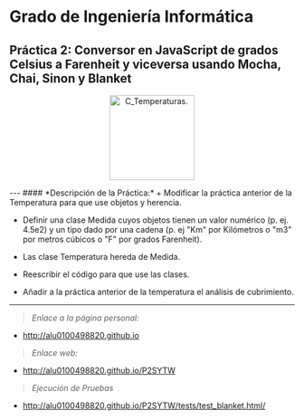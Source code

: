 # Grado de Ingeniería Informática

## Práctica 2: Conversor en JavaScript de grados Celsius a Farenheit y viceversa usando Mocha, Chai, Sinon y Blanket

<p align="Center">
  <img src="https://lh3.ggpht.com/Vn9sIUPcCVihrxMATWR_MjCIFuc5quCw-R3UN8Rmoze7rgaBhHdmF2RqjX3x28EJoQ=w300" title="C_Temperaturas." width="150" height="150">
</p>
---
#### *Descripción de la Práctica:*
  + Modificar la práctica anterior de la Temperatura para que use objetos y herencia.

  + Definir una clase Medida cuyos objetos tienen un valor numérico (p. ej. 4.5e2) y un tipo dado por una cadena (p. ej "Km" por Kilómetros o "m3" por metros cúbicos o "F" por grados Farenheit).

  + Las clase Temperatura hereda de Medida.

  + Reescribir el código para que use las clases.

  + Añadir a la práctica anterior de la temperatura el análisis de cubrimiento.

---
> *Enlace a la página personal:*

  * http://alu0100498820.github.io



> *Enlace web:*

  * http://alu0100498820.github.io/P2SYTW



> *Ejecución de Pruebas*

  * http://alu0100498820.github.io/P2SYTW/tests/test_blanket.html/
